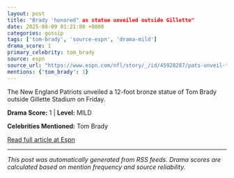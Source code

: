 ```yaml
---
layout: post
title: "Brady 'honored" as statue unveiled outside Gillette"
date: 2025-08-09 01:21:08 +0000
categories: gossip
tags: ['tom-brady', 'source-espn', 'drama-mild']
drama_score: 1
primary_celebrity: tom_brady
source: espn
source_url: "https://www.espn.com/nfl/story/_/id/45928287/pats-unveil-tom-brady-statue-ceremony-gillette-stadium"
mentions: {'tom_brady': 1}
---
```


The New England Patriots unveiled a 12-foot bronze statue of Tom Brady outside Gillette Stadium on Friday.

**Drama Score:** 1 | **Level:** MILD

**Celebrities Mentioned:** Tom Brady

[Read full article at Espn](https://www.espn.com/nfl/story/_/id/45928287/pats-unveil-tom-brady-statue-ceremony-gillette-stadium)

---
*This post was automatically generated from RSS feeds. Drama scores are calculated based on mention frequency and source reliability.*
